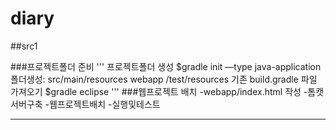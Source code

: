 # diary

##src1

###프로젝트폴더 준비
'''
프로젝트폴더 생성
$gradle init —type java-application
폴더생성:
src/main/resources
                webapp
     /test/resources
기존 build.gradle 파일 가져오기
$gradle eclipse
'''
###웹프로젝트 배치
-webapp/index.html 작성
-톰캣서버구축
-웹프로젝트배치
-실행및테스트

***
